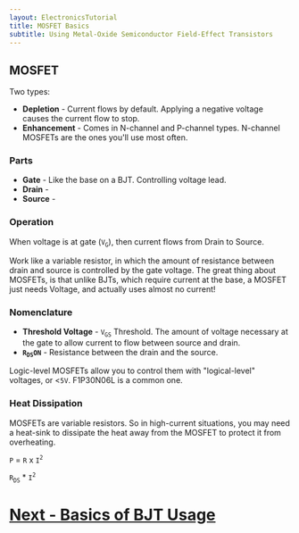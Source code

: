 ```yaml
---
layout: ElectronicsTutorial
title: MOSFET Basics
subtitle: Using Metal-Oxide Semiconductor Field-Effect Transistors
---
```


## MOSFET

Two types:
* **Depletion** - Current flows by default. Applying a negative voltage causes the current flow to stop.
* **Enhancement** - Comes in N-channel and P-channel types. N-channel MOSFETs are the ones you'll use most often.

### Parts

* **Gate** - Like the base on a BJT. Controlling voltage lead.
* **Drain** - 
* **Source** - 

### Operation

When voltage is at gate (`V`<sub>`G`</sub>), then current flows from Drain to Source.

Work like a variable resistor, in which the amount of resistance between drain and source is controlled by the gate voltage. The great thing about MOSFETs, is that unlike BJTs, which require current at the base, a MOSFET just needs Voltage, and actually uses almost no current!

### Nomenclature

* **Threshold Voltage** - `V`<sub>`GS`</sub> Threshold. The amount of voltage necessary at the gate to allow current to flow between source and drain. 
* **`R`<sub>`DS`</sub>`ON`** - Resistance between the drain and the source.

Logic-level MOSFETs allow you to control them with "logical-level" voltages, or <`5V`. F1P30N06L is a common one.

### Heat Dissipation

MOSFETs are variable resistors. So in high-current situations, you may need a heat-sink to dissipate the heat away from the MOSFET to protect it from overheating.

`P` = `R` x `I`<sup>`2`</sup>

`R`<sub>`DS`</sub> * `I`<sup>`2`</sup>


# [Next - Basics of BJT Usage](../BJT_Basics)